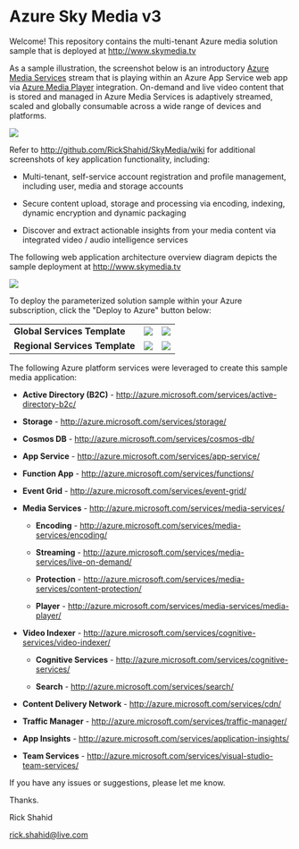 # Azure Sky Media v3

Welcome! This repository contains the multi-tenant Azure media solution sample that is deployed at http://www.skymedia.tv

As a sample illustration, the screenshot below is an introductory <a href="http://azure.microsoft.com/services/media-services/" target="_blank">Azure Media Services</a> stream that is playing within an Azure App Service web app via <a href="http://azure.microsoft.com/services/media-services/media-player/" target="_blank">Azure Media Player</a> integration. On-demand and live video content that is stored and managed in Azure Media Services is adaptively streamed, scaled and globally consumable across a wide range of devices and platforms.

![](http://skymedia.azureedge.net/docs/01.ApplicationOverview.png)

Refer to http://github.com/RickShahid/SkyMedia/wiki for additional screenshots of key application functionality, including:

* Multi-tenant, self-service account registration and profile management, including user, media and storage accounts

* Secure content upload, storage and processing via encoding, indexing, dynamic encryption and dynamic packaging

* Discover and extract actionable insights from your media content via integrated video / audio intelligence services

The following web application architecture overview diagram depicts the sample deployment at http://www.skymedia.tv

![](http://skymedia.azureedge.net/docs/02.ApplicationArchitecture.png)

To deploy the parameterized solution sample within your Azure subscription, click the "Deploy to Azure" button below:

<table>
  <tr>
    <td>
      <b>Global Services Template</b>
    </td>
    <td>
      <a href="https://portal.azure.com/#create/Microsoft.Template/uri/https%3A%2F%2Fraw.githubusercontent.com%2FRickShahid%2FSkyMedia%2Fmaster%2FResourceManager%2FTemplate.Global.json" title="Deploy Global Services" target="_blank"><img src="http://azuredeploy.net/deploybutton.png"></a>
    </td>
    <td>
      <a href="http://armviz.io/#/?load=https%3A%2F%2Fraw.githubusercontent.com%2FRickShahid%2FSkyMedia%2Fmaster%2FResourceManager%2FTemplate.Global.json" title="Visualize Global Services" target="_blank"><img src="http://armviz.io/visualizebutton.png"></a>
    </td>
  </tr>
  <tr>
    <td>
      <b>Regional Services Template</b>
    </td>
    <td>
      <a href="https://portal.azure.com/#create/Microsoft.Template/uri/https%3A%2F%2Fraw.githubusercontent.com%2FRickShahid%2FSkyMedia%2Fmaster%2FResourceManager%2FTemplate.Regional.json" title="Deploy Regional Services" target="_blank"><img src="http://azuredeploy.net/deploybutton.png"></a>
    </td>
    <td>
      <a href="http://armviz.io/#/?load=https%3A%2F%2Fraw.githubusercontent.com%2FRickShahid%2FSkyMedia%2Fmaster%2FResourceManager%2FTemplate.Regional.json" title="Visualize Regional Services" target="_blank"><img src="http://armviz.io/visualizebutton.png"></a>
    </td>
  </tr>
</table>

The following Azure platform services were leveraged to create this sample media application:

* **Active Directory (B2C)** - http://azure.microsoft.com/services/active-directory-b2c/

* **Storage** - http://azure.microsoft.com/services/storage/

* **Cosmos DB** - http://azure.microsoft.com/services/cosmos-db/

* **App Service** - http://azure.microsoft.com/services/app-service/

* **Function App** - http://azure.microsoft.com/services/functions/

* **Event Grid** - http://azure.microsoft.com/services/event-grid/

* **Media Services** - http://azure.microsoft.com/services/media-services/

  * **Encoding** - http://azure.microsoft.com/services/media-services/encoding/

  * **Streaming** - http://azure.microsoft.com/services/media-services/live-on-demand/

  * **Protection** - http://azure.microsoft.com/services/media-services/content-protection/
  
  * **Player** - http://azure.microsoft.com/services/media-services/media-player/

* **Video Indexer** - http://azure.microsoft.com/services/cognitive-services/video-indexer/

  * **Cognitive Services** - http://azure.microsoft.com/services/cognitive-services/

  * **Search** - http://azure.microsoft.com/services/search/

* **Content Delivery Network** - http://azure.microsoft.com/services/cdn/

* **Traffic Manager** - http://azure.microsoft.com/services/traffic-manager/

* **App Insights** - http://azure.microsoft.com/services/application-insights/

* **Team Services** - http://azure.microsoft.com/services/visual-studio-team-services/

If you have any issues or suggestions, please let me know.

Thanks.

Rick Shahid

rick.shahid@live.com
